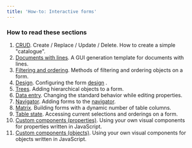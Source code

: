 ```yaml
---
title: 'How-to: Interactive forms'
---
```


### How to read these sections

1. [CRUD](How-to_CRUD.md). Create / Replace / Update / Delete. How to create a simple "catalogue".
2. [Documents with lines](How-to_Documents_with_lines.md). A GUI generation template for documents with lines.
3. [Filtering and ordering](How-to_Filtering_and_ordering.md). Methods of filtering and ordering objects on a form.
4. [Design](How-to_Design.md). Configuring the form  [design](Form_design.md) .
5. [Trees](How-to_Trees.md). Adding hierarchical objects to a form.
6. [Data entry](How-to_Data_entry.md). Changing the standard behavior while editing properties.
7. [Navigator](How-to_Navigator.md). Adding forms to the  [navigator](Navigator.md).
8. [Matrix](How-to_Matrix.md). Building forms with a dynamic number of table columns.
9. [Table state](How-to_Table_status.md). Accessing current selections and orderings on a form.  
10. [Custom components (properties)](How-to_Custom_components_properties.md). Using your own visual components for properties written in JavaScript.
11. [Custom components (objects)](How-to_Custom_components_objects.md). Using your own visual components for objects written in JavaScript.